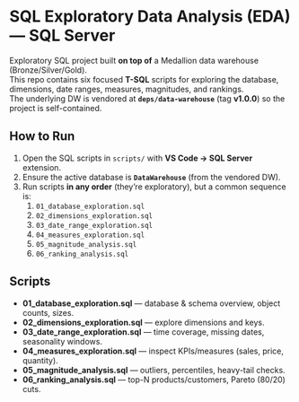 # SQL Exploratory Data Analysis (EDA) — SQL Server

Exploratory SQL project built **on top of** a Medallion data warehouse (Bronze/Silver/Gold).  
This repo contains six focused **T-SQL** scripts for exploring the database, dimensions, date ranges, measures, magnitudes, and rankings.  
The underlying DW is vendored at **`deps/data-warehouse`** (tag **v1.0.0**) so the project is self-contained.

## How to Run

1. Open the SQL scripts in `scripts/` with **VS Code → SQL Server** extension.
2. Ensure the active database is **`DataWarehouse`** (from the vendored DW).
3. Run scripts **in any order** (they’re exploratory), but a common sequence is:
   1) `01_database_exploration.sql`
   2) `02_dimensions_exploration.sql`
   3) `03_date_range_exploration.sql`
   4) `04_measures_exploration.sql`
   5) `05_magnitude_analysis.sql`
   6) `06_ranking_analysis.sql`

## Scripts

- **01_database_exploration.sql** — database & schema overview, object counts, sizes.
- **02_dimensions_exploration.sql** — explore dimensions and keys.
- **03_date_range_exploration.sql** — time coverage, missing dates, seasonality windows.
- **04_measures_exploration.sql** — inspect KPIs/measures (sales, price, quantity).
- **05_magnitude_analysis.sql** — outliers, percentiles, heavy-tail checks.
- **06_ranking_analysis.sql** — top-N products/customers, Pareto (80/20) cuts.
